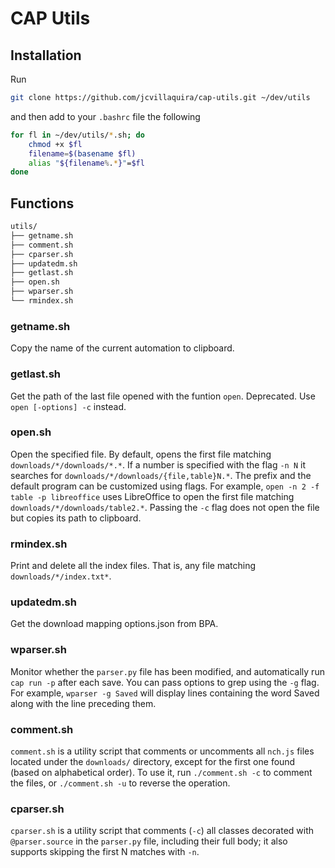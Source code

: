 # CAP Utils
## Installation
Run
```bash
git clone https://github.com/jcvillaquira/cap-utils.git ~/dev/utils
```
and then add to your `.bashrc` file the following
```bash
for fl in ~/dev/utils/*.sh; do
    chmod +x $fl
    filename=$(basename $fl)
    alias "${filename%.*}"=$fl
done
```
## Functions
```bash
utils/
├── getname.sh
├── comment.sh
├── cparser.sh
├── updatedm.sh
├── getlast.sh
├── open.sh
├── wparser.sh
└── rmindex.sh
```
### getname.sh
Copy the name of the current automation to clipboard.
### getlast.sh
Get the path of the last file opened with the funtion `open`. Deprecated. Use `open [-options] -c` instead.
### open.sh
Open the specified file. By default, opens the first file matching `downloads/*/downloads/*.*`. If a number is specified with the flag `-n N` it searches for `downloads/*/downloads/{file,table}N.*`. The prefix and the default program can be customized using flags. For example, `open -n 2 -f table -p libreoffice` uses LibreOffice to open the first file matching `downloads/*/downloads/table2.*`. Passing the `-c` flag does not open the file but copies its path to clipboard.
### rmindex.sh
Print and delete all the index files. That is, any file matching `downloads/*/index.txt*`.
### updatedm.sh
Get the download mapping options.json from BPA.
### wparser.sh
Monitor whether the `parser.py` file has been modified, and automatically run `cap run -p` after each save. You can pass options to grep using the `-g` flag. For example, `wparser -g Saved` will display lines containing the word Saved along with the line preceding them.
### comment.sh
`comment.sh` is a utility script that comments or uncomments all `nch.js` files located under the `downloads/` directory, except for the first one found (based on alphabetical order).
To use it, run `./comment.sh -c` to comment the files, or `./comment.sh -u` to reverse the operation.
### cparser.sh
`cparser.sh` is a utility script that comments (`-c`) all classes decorated with `@parser.source` in the `parser.py` file, including their full body; it also supports skipping the first N matches with `-n`.
